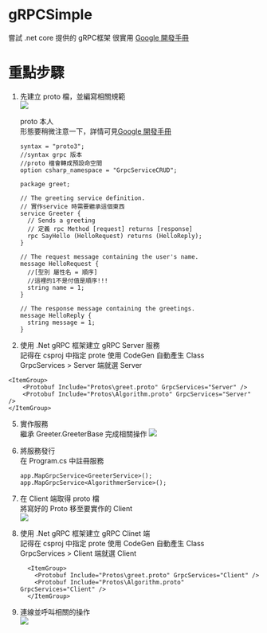 # gRPCSimple
嘗試 .net core 提供的 gRPC框架
很實用 [Google 開發手冊](https://developers.google.com/protocol-buffers/docs/proto3)  
# 重點步驟
1. 先建立 proto 檔，並編寫相關規範  
![](https://i.imgur.com/fmWBnYq.png)
    
    proto 本人  
    形態要稍微注意一下，詳情可見[Google 開發手冊](https://developers.google.com/protocol-buffers/docs/proto3)  
    
    
    ```csharp= 
    syntax = "proto3";
    //syntax grpc 版本 
    //proto 檔會轉成預設命空間
    option csharp_namespace = "GrpcServiceCRUD";

    package greet;

    // The greeting service definition.
    // 實作service 時需要繼承這個東西 
    service Greeter {
      // Sends a greeting
      // 定義 rpc Method [request] returns [response]
      rpc SayHello (HelloRequest) returns (HelloReply);
    }

    // The request message containing the user's name.
    message HelloRequest {
      //[型別 屬性名 = 順序]
      //這裡的1不是付值是順序!!!
      string name = 1;
    }

    // The response message containing the greetings.
    message HelloReply {
      string message = 1;
    }
    ```
    
3. 使用 .Net gRPC 框架建立 gRPC Server 服務  
    記得在 csproj 中指定 prote 使用 CodeGen 自動產生 Class  
    GrpcServices > Server 端就選 Server  
```csharp=
<ItemGroup>
    <Protobuf Include="Protos\greet.proto" GrpcServices="Server" />
    <Protobuf Include="Protos\Algorithm.proto" GrpcServices="Server" />
</ItemGroup>
```   
5. 實作服務  
繼承 Greeter.GreeterBase 完成相關操作 
![](https://i.imgur.com/Ui56Tst.png)

7. 將服務發行  
     在 Program.cs 中註冊服務  
    ```csharp=
    app.MapGrpcService<GreeterService>();
    app.MapGrpcService<AlgorithmerService>();
    ```

9. 在 Client 端取得 proto 檔  
    將寫好的 Proto 移至要實作的 Client  
![](https://i.imgur.com/OjDVuyp.png)

11. 使用 .Net gRPC 框架建立 gRPC Clinet 端  
    記得在 csproj 中指定 prote 使用 CodeGen 自動產生 Class  
    GrpcServices > Client 端就選 Client  
    ```csharp=
      <ItemGroup>
        <Protobuf Include="Protos\greet.proto" GrpcServices="Client" />
        <Protobuf Include="Protos\Algorithm.proto" GrpcServices="Client" />
      </ItemGroup>
    ```
    
13. 連線並呼叫相關的操作  
![](https://i.imgur.com/adW0Q9f.png)
